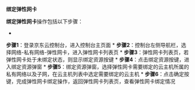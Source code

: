 **绑定弹性网卡**

**绑定弹性网卡**操作包括以下步骤：

* 
**步骤1**：登录京东云控制台，进入控制台主页面
* 
**步骤2**：控制台左侧导航栏，选择网络-私有网络-弹性网卡，进入弹性网卡列表页
* 
**步骤3**：弹性网卡列表页，若弹性网卡处于未绑定状态，则显示绑定资源按键
* 
**步骤4**：点击绑定资源按键，进入绑定资源弹窗
* 
**步骤5**：绑定资源弹窗，选择弹性网卡需要绑定的云主机所属的私有网络以及子网，在云主机列表中选定需要绑定的云主机
* 
**步骤6**：点击确定按键，完成弹性网卡绑定操作，返回弹性网卡列表页，查看弹性网卡绑定情况